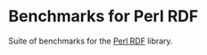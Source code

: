 # Benchmarks for Perl RDF
Suite of benchmarks for the [Perl RDF](https://github.com/kasei/perlrdf/) library.
